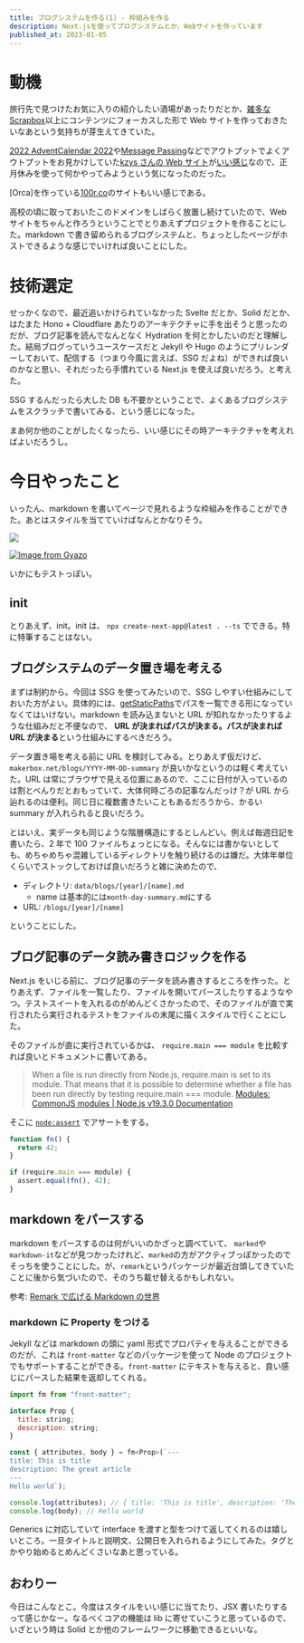 ```yaml
---
title: ブログシステムを作る(1) - 枠組みを作る
description: Next.jsを使ってブログシステムとか、Webサイトを作っています
published_at: 2023-01-05
---
```


# 動機

旅行先で見つけたお気に入りの紹介したい酒場があったりだとか、[雑多な Scrapbox](https://scrapbox.io/mactkg-pub/)以上にコンテンツにフォーカスした形で Web サイトを作っておきたいなあという気持ちが芽生えてきていた。

[2022 AdventCalendar 2022](https://adventar.org/calendars/7814)や[Message Passing](https://messagepassing.github.io/)などでアウトプットでよくアウトプットをお見かけしていた[kzys さんの Web サイト](https://8-p.info/)が[いい](https://thoughts.8-p.info/)[感じ](https://blog.8-p.info/)なので、正月休みを使って何かやってみようという気になったのだった。

[Orca]を作っている[100r.co](https://100r.co/site/home.html)のサイトもいい感じである。

高校の頃に取っておいたこのドメインをしばらく放置し続けていたので、Web サイトをちゃんと作ろうということでとりあえずプロジェクトを作ることにした。markdown で書き留められるブログシステムと、ちょっとしたページがホストできるような感じでいければ良いことにした。

# 技術選定

せっかくなので、最近追いかけられていなかった Svelte だとか、Solid だとか、はたまた Hono + Cloudflare あたりのアーキテクチャに手を出そうと思ったのだが、ブログ記事を読んでなんとなく Hydration を何とかしたいのだと理解した。結局ブログっていうユースケースだと Jekyll や Hugo のようにプリレンダーしておいて、配信する（つまり今風に言えば、SSG だよね）ができれば良いのかなと思い、それだったら手慣れている Next.js を使えば良いだろう。と考えた。

SSG するんだったら大した DB も不要かということで、よくあるブログシステムをスクラッチで書いてみる、という感じになった。

まあ何か他のことがしたくなったら、いい感じにその時アーキテクチャを考えればよいだろうし。

# 今日やったこと

いったん、markdown を書いてページで見れるような枠組みを作ることができた。あとはスタイルを当てていけばなんとかなりそう。

[![](https://gyazo.com/c0c6e49f8ab5a5add1bc8994d34015e7/thumb/200)](https://gyazo.com/c0c6e49f8ab5a5add1bc8994d34015e7)

[![Image from Gyazo](https://gyazo.com/8139704498a130b7363be03614c12839/thumb/200)](https://gyazo.com/8139704498a130b7363be03614c12839)

いかにもテストっぽい。

## init

とりあえず、init。init は、 `npx create-next-app@latest . --ts` でできる。特に特筆することはない。

## ブログシステムのデータ置き場を考える

まずは制約から。今回は SSG を使ってみたいので、SSG しやすい仕組みにしておいた方がよい。具体的には、[getStaticPaths](https://nextjs.org/docs/basic-features/data-fetching/get-static-paths)でパスを一覧できる形になっていなくてはいけない。markdown を読み込まないと URL が知れなかったりするような仕組みだと不便なので、 **URL が決まればパスが決まる。パスが決まれば URL が決まる**という仕組みにするべきだろう。

データ置き場を考える前に URL を検討してみる。とりあえず仮だけど、`makerbox.net/blogs/YYYY-MM-DD-summary` が良いかなというのは軽く考えていた。URL は常にブラウザで見える位置にあるので、ここに日付が入っているのは割とべんりだとおもっていて、大体何時ごろの記事なんだっけ？が URL から辿れるのは便利。同じ日に複数書きたいこともあるだろうから、かるい summary が入れられると良いだろう。

とはいえ、実データも同じような階層構造にするとしんどい。例えば毎週日記を書いたら、2 年で 100 ファイルちょっとになる。そんなには書かないとしても、めちゃめちゃ混雑しているディレクトリを触り続けるのは嫌だ。大体年単位くらいでストックしておけば良いだろうと雑に決めたので、

- ディレクトリ: `data/blogs/[year]/[name].md`
  - name は基本的には`month-day-summary.md`にする
- URL: `/blogs/[year]/[name]`

ということにした。

## ブログ記事のデータ読み書きロジックを作る

Next.js をいじる前に、ブログ記事のデータを読み書きするところを作った。とりあえず、ファイルを一覧したり、ファイルを開いてパースしたりするようなやつ。テストスイートを入れるのがめんどくさかったので、そのファイルが直で実行されたら実行されるテストをファイルの末尾に描くスタイルで行くことにした。

そのファイルが直に実行されているかは、 `require.main === module` を比較すれば良いとドキュメントに書いてある。

> When a file is run directly from Node.js, require.main is set to its module. That means that it is possible to determine whether a file has been run directly by testing require.main === module.
> [Modules: CommonJS modules | Node.js v19.3.0 Documentation](https://nodejs.org/api/modules.html#accessing-the-main-module)

そこに [`node:assert`](https://nodejs.org/api/assert.html) でアサートをする。

```javascript
function fn() {
  return 42;
}

if (require.main === module) {
  assert.equal(fn(), 42);
}
```

## markdown をパースする

markdown をパースするのは何がいいのかざっと調べていて、 `marked`や`markdown-it`などが見つかったけれど、`marked`の方がアクティブっぽかったのでそっちを使うことにした。が、`remark`というパッケージが最近台頭してきていたことに後から気づいたので、そのうち載せ替えるかもしれない。

参考: [Remark で広げる Markdown の世界](https://vivliostyle.github.io/vivliostyle_doc/ja/vivliostyle-user-group-vol2/spring-raining/index.html)

### markdown に Property をつける

Jekyll などは markdown の頭に yaml 形式でプロパティを与えることができるのだが、これは `front-matter` などのパッケージを使って Node のプロジェクトでもサポートすることができる。`front-matter` にテキストを与えると、良い感じにパースした結果を返却してくれる。

```js
import fm from "front-matter";

interface Prop {
  title: string;
  description: string;
}

const { attributes, body } = fm<Prop>(`---
title: This is title
description: The great article
---
Hello world`);

console.log(attributes); // { title: 'This is title', description: 'The great article' }
console.log(body); // Hello world
```

Generics に対応していて interface を渡すと型をつけて返してくれるのは嬉しいところ。一旦タイトルと説明文、公開日を入れられるようにしてみた。タグとかやり始めるとめんどくさいなあと思っている。

## おわりー

今日はこんなとこ。今度はスタイルをいい感じに当てたり、JSX 書いたりするって感じかなー。なるべくコアの機能は lib に寄せていこうと思っているので、いざという時は Solid とか他のフレームワークに移動できるといいな。

